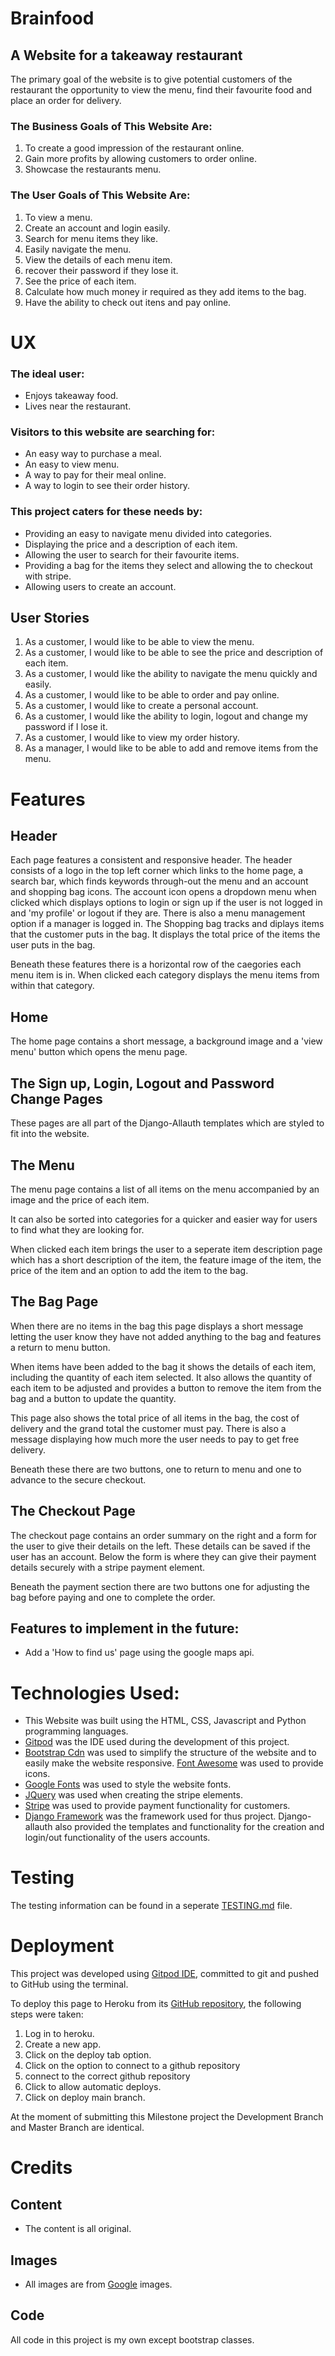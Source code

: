 # Brainfood
## A Website for a takeaway restaurant 


The primary goal of the website is to give potential customers of the restaurant the opportunity to view the menu, find their favourite food and place an order for delivery.

 ### The Business Goals of This Website Are: 
 1. To create a good impression of the restaurant online.
 2. Gain more profits by allowing customers to order online.
 3. Showcase the restaurants menu.

 ### The User Goals of This Website Are:
 1. To view a menu.
 2. Create an account and login easily.
 3. Search for menu items they like.
 4. Easily navigate the menu.
 5. View the details of each menu item.
 6. recover their password if they lose it.
 7. See the price of each item.
 8. Calculate how much money ir required as they add items to the bag.
 9. Have the ability to check out itens and pay online.
 

 # UX
 ### The ideal user:
 * Enjoys takeaway food.
 * Lives near the restaurant.

 ### Visitors to this website are searching for:
 * An easy way to purchase a meal.
 * An easy to view menu.
 * A way to pay for their meal online.
 * A way to login to see their order history.

 ### This project caters for these needs by:
 * Providing an easy to navigate menu divided into categories.
 * Displaying the price and a description of each item.
 * Allowing the user to search for their favourite items.
 * Providing a bag for the items they select and allowing the to checkout with stripe.
 * Allowing users to create an account.

 ## User Stories

1. As a customer, I would like to be able to view the menu.
2. As a customer, I would like to be able to see the price and description of each item.
3. As a customer, I would like the ability to navigate the menu quickly and easily.
4. As a customer, I would like to be able to order and pay online.
5. As a customer, I would like to create a personal account.
6. As a customer, I would like the ability to login, logout and change my password if I lose it.
7. As a customer, I would like to view my order history.
8. As a manager, I would like to be able to add and remove items from the menu.

# Features

## Header
Each page features a consistent and responsive header.
The header consists of a logo in the top left corner which links to the home page, a search bar, which finds keywords through-out the menu and an account and shopping bag icons. The account icon opens a dropdown menu when clicked which displays options to login or sign up if the user is not logged in and 'my profile' or logout if they are. There is also a menu management option if a manager is logged in.
The Shopping bag tracks and diplays items that the customer puts in the bag. It displays the total price of the items the user puts in the bag.

Beneath these features there is a horizontal row of the caegories each menu item is in. When clicked each category displays the menu items from within that category.

## Home
The home page contains a short message, a background image and a 'view menu' button which opens the menu page.

## The Sign up, Login, Logout and Password Change Pages
These pages are all part of the Django-Allauth templates which are styled to fit into the website.

## The Menu
The menu page contains a list of all items on the menu accompanied by an image and the price of each item. 

It can also be sorted into categories for a quicker and easier way for users to find what they are looking for.

When clicked each item brings the user to a seperate item description page which has a short description of the item, the feature image of the item, the price of the item and an option to add the item to the bag.  

## The Bag Page
When there are no items in the bag this page displays a short message letting the user know they have not added anything to the bag and features a return to menu button.

When items have been added to the bag it shows the details of each item, including the quantity of each item selected. It also allows the quantity of each item to be adjusted and provides a button to remove the item from the bag and a button to update the quantity. 

This page also shows the total price of all items in the bag, the cost of delivery and the grand total the customer must pay. There is also a message displaying how much more the user needs to pay to get free delivery.

Beneath these there are two buttons, one to return to menu and one to advance to the secure checkout.

## The Checkout Page
The checkout page contains an order summary on the right and a form for the user to give their details on the left. These details can be saved if the user has an account. Below the form is where they can give their payment details securely with a stripe payment element.

Beneath the payment section there are two buttons one for adjusting the bag before paying and one to complete the order. 

## Features to implement in the future:
* Add a 'How to find us' page using the google maps api.

# Technologies Used:
* This Website was built using the HTML, CSS, Javascript and Python programming languages.
*  [Gitpod](https://www.gitpod.io/) was the IDE used during the development of this project.
* [Bootstrap Cdn](https://materializecss.com/) was used to simplify the structure of the website and to easily make the website responsive.
[Font Awesome](https://fontawesome.com/) was used to provide icons.
* [Google Fonts](https://fonts.google.com/) was used to style the website fonts.
* [JQuery](https://jquery.com/) was used when creating the stripe elements.
* [Stripe](https://stripe.com/) was used to provide payment functionality for customers.
* [Django Framework](https://www.djangoproject.com/) was the framework used for thus project. Django-allauth also provided the templates and functionality for the creation and login/out functionality of the users accounts.


# Testing
The testing information can be found in a seperate [TESTING.md](TESTING.md) file. 

# Deployment
This project was developed using [Gitpod IDE](https://www.gitpod.io/), committed to git and pushed to GitHub using the terminal.

To deploy this page to Heroku from its [GitHub repository](https://github.com/staffordcian99/brainfood), the following steps were taken:
1. Log in to heroku.
2. Create a new app.
3. Click on the deploy tab option.
4. Click on the option to connect to a github repository
5. connect to the correct github repository
6. Click to allow automatic deploys.
7. Click on deploy main branch.


At the moment of submitting this Milestone project the Development Branch and Master Branch are identical.

# Credits
## Content

* The content is all original.

## Images

* All images are from [Google](https://www.google.ie/) images.


## Code 
All code in this project is my own except bootstrap classes.